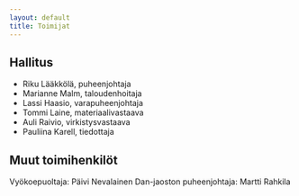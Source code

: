 ```yaml
---
layout: default
title: Toimijat
---
```


## Hallitus ##

- Riku Lääkkölä, puheenjohtaja
- Marianne Malm, taloudenhoitaja
- Lassi Haasio, varapuheenjohtaja
- Tommi Laine, materiaalivastaava
- Auli Raivio, virkistysvastaava
- Pauliina Karell, tiedottaja

## Muut toimihenkilöt ##

Vyökoepuoltaja: Päivi Nevalainen
Dan-jaoston puheenjohtaja: Martti Rahkila
